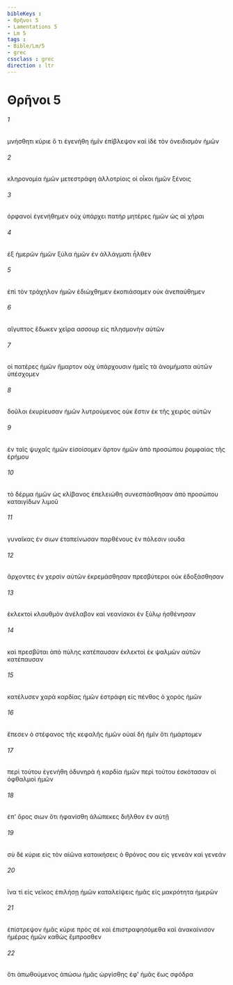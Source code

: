 ```yaml
---
bibleKeys : 
- Θρῆνοι 5
- Lamentations 5
- Lm 5
tags : 
- Bible/Lm/5
- grec
cssclass : grec
direction : ltr
---
```


# Θρῆνοι 5

###### 1
μνήσθητι κύριε ὅ τι ἐγενήθη ἡμῖν ἐπίβλεψον καὶ ἰδὲ τὸν ὀνειδισμὸν ἡμῶν
###### 2
κληρονομία ἡμῶν μετεστράφη ἀλλοτρίοις οἱ οἶκοι ἡμῶν ξένοις
###### 3
ὀρφανοὶ ἐγενήθημεν οὐχ ὑπάρχει πατήρ μητέρες ἡμῶν ὡς αἱ χῆραι
###### 4
ἐξ ἡμερῶν ἡμῶν ξύλα ἡμῶν ἐν ἀλλάγματι ἦλθεν
###### 5
ἐπὶ τὸν τράχηλον ἡμῶν ἐδιώχθημεν ἐκοπιάσαμεν οὐκ ἀνεπαύθημεν
###### 6
αἴγυπτος ἔδωκεν χεῖρα ασσουρ εἰς πλησμονὴν αὐτῶν
###### 7
οἱ πατέρες ἡμῶν ἥμαρτον οὐχ ὑπάρχουσιν ἡμεῖς τὰ ἀνομήματα αὐτῶν ὑπέσχομεν
###### 8
δοῦλοι ἐκυρίευσαν ἡμῶν λυτρούμενος οὐκ ἔστιν ἐκ τῆς χειρὸς αὐτῶν
###### 9
ἐν ταῖς ψυχαῖς ἡμῶν εἰσοίσομεν ἄρτον ἡμῶν ἀπὸ προσώπου ῥομφαίας τῆς ἐρήμου
###### 10
τὸ δέρμα ἡμῶν ὡς κλίβανος ἐπελειώθη συνεσπάσθησαν ἀπὸ προσώπου καταιγίδων λιμοῦ
###### 11
γυναῖκας ἐν σιων ἐταπείνωσαν παρθένους ἐν πόλεσιν ιουδα
###### 12
ἄρχοντες ἐν χερσὶν αὐτῶν ἐκρεμάσθησαν πρεσβύτεροι οὐκ ἐδοξάσθησαν
###### 13
ἐκλεκτοὶ κλαυθμὸν ἀνέλαβον καὶ νεανίσκοι ἐν ξύλῳ ἠσθένησαν
###### 14
καὶ πρεσβῦται ἀπὸ πύλης κατέπαυσαν ἐκλεκτοὶ ἐκ ψαλμῶν αὐτῶν κατέπαυσαν
###### 15
κατέλυσεν χαρὰ καρδίας ἡμῶν ἐστράφη εἰς πένθος ὁ χορὸς ἡμῶν
###### 16
ἔπεσεν ὁ στέφανος τῆς κεφαλῆς ἡμῶν οὐαὶ δὴ ἡμῖν ὅτι ἡμάρτομεν
###### 17
περὶ τούτου ἐγενήθη ὀδυνηρὰ ἡ καρδία ἡμῶν περὶ τούτου ἐσκότασαν οἱ ὀφθαλμοὶ ἡμῶν
###### 18
ἐπ' ὄρος σιων ὅτι ἠφανίσθη ἀλώπεκες διῆλθον ἐν αὐτῇ
###### 19
σὺ δέ κύριε εἰς τὸν αἰῶνα κατοικήσεις ὁ θρόνος σου εἰς γενεὰν καὶ γενεάν
###### 20
ἵνα τί εἰς νεῖκος ἐπιλήσῃ ἡμῶν καταλείψεις ἡμᾶς εἰς μακρότητα ἡμερῶν
###### 21
ἐπίστρεψον ἡμᾶς κύριε πρὸς σέ καὶ ἐπιστραφησόμεθα καὶ ἀνακαίνισον ἡμέρας ἡμῶν καθὼς ἔμπροσθεν
###### 22
ὅτι ἀπωθούμενος ἀπώσω ἡμᾶς ὠργίσθης ἐφ' ἡμᾶς ἕως σφόδρα
